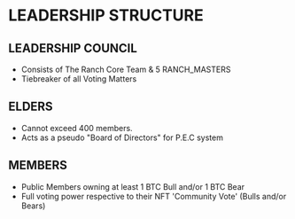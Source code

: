 # LEADERSHIP STRUCTURE

## LEADERSHIP COUNCIL&#x20;

* Consists of The Ranch Core Team & 5 RANCH\_MASTERS
* Tiebreaker of all Voting Matters&#x20;

## ELDERS

* Cannot exceed 400 members.
* Acts as a pseudo "Board of Directors" for P.E.C system

## MEMBERS

* Public Members owning at least 1 BTC Bull and/or 1 BTC Bear
* Full voting power respective to their NFT 'Community Vote' (Bulls and/or Bears)





